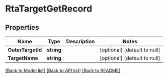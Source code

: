 # RtaTargetGetRecord

## Properties
Name | Type | Description | Notes
------------ | ------------- | ------------- | -------------
**OuterTargetId** | **string** |  | [optional] [default to null]
**TargetName** | **string** |  | [optional] [default to null]

[[Back to Model list]](../README.md#documentation-for-models) [[Back to API list]](../README.md#documentation-for-api-endpoints) [[Back to README]](../README.md)



